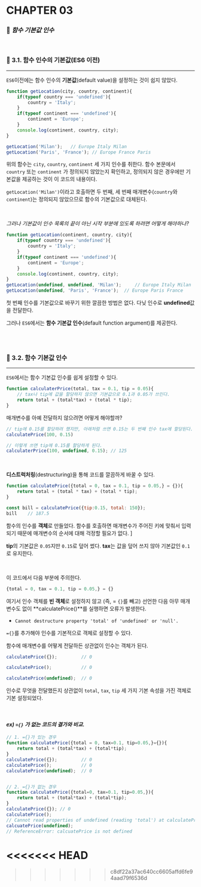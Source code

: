 #  CHAPTER 03

###  :pencil: ***함수 기본값 인수***
<br>

### :page_facing_up: 3.1. 함수 인수의 기본값(ES6 이전)

---

`ES6`이전에는 함수 인수의 **기본값**(default value)을 설정하는 것이 쉽지 않았다.

```javascript
function getLocation(city, country, continent){
    if(typeof country === 'undefined'){
        country = 'Italy';
    }
    if(typeof continent === 'undefined'){
        continent = 'Europe';
    }
    console.log(continent, country, city);
}

getLocation('Milan');	// Europe Italy Milan
getLocation('Paris', 'France');	// Europe France Paris
```

위의 함수는 `city`, `country`, `continent` 세 가지 인수를 취한다. 함수 본문에서 `country` 또는 `continent` 가 정의되지 않았는지 확인하고, 정의되지 않은 경우에만 기본값을 제공하는 것이 이 코드의 내용이다.

`getLocation('Milan')`이라고 호출하면 두 번째, 세 번째 매개변수(`country`와 `continent`)는 정의되지 않았으므로 함수의 기본값으로 대체된다.

<br>

_그러나 기본값이 인수 목록의 끝이 아닌 시작 부분에 있도록 하려면 어떻게 해야하나?_

```javascript
function getLocation(continent, country, city){
    if(typeof country === 'undefined'){
        country = 'Italy';
    }
    if(typeof continent === 'undefined'){
        continent = 'Europe';
    }
    console.log(continent, country, city);
}
getLocation(undefined, undefined, 'Milan');		// Europe Italy Milan
getLocation(undefined, 'Paris', 'France');	// Europe Paris France
```

첫 번째 인수를 기본값으로 바꾸기 위한 깔끔한 방법은 없다. 다닞 인수로 **undefined**값을 전달한다. 

그러나 `ES6`에서는 **함수 기본값 인수**(default function argument)를 제공한다.

<br>

<br>

### :page_facing_up: 3.2. 함수 기본값 인수

---

`ES6`에서는 함수 기본값 인수를 쉽게 설정할 수 있다.

```javascript
function calculaterPrice(total, tax = 0.1, tip = 0.05){
    // tax나 tip에 값을 할당하지 않으면 기본값으로 0.1과 0.05가 쓰인다.
    return total + (total*tax) + (total * tip);
}
```

매개변수를 아예 전달하지 않으려면 어떻게 해야할까?

```javascript
// tip에 0.15를 할당하려 했지만, 아래처럼 쓰면 0.15는 두 번째 인수 tax에 할당된다.
calculatePrice(100, 0.15)

// 이렇게 쓰면 tip에 0.15를 할당하게 된다.
calculaterPrice(100, undefined, 0.15); // 125
```

<br>

**디스트럭처링**(destructuring)을 통해 코드를 깔끔하게 바꿀 수 있다.

```javascript
function calculatePrice({total = 0, tax = 0.1, tip = 0.05,} = {}){
    return total + (total * tax) + (total * tip);
}

const bill = calculatePrice({tip:0.15, total: 150});
bill	// 187.5
```

함수의 인수를 **객체**로 만들었다. 함수를 호출하면 매개변수가 주어진 키에 맞춰서 입력되기 때문에 매개변수의 순서에 대해 걱정할 필요가 없다. ]

**tip**의 기본값은 `0.05`지만 `0.15`로 덮어 썼다. **tax**는 값을 덮어 쓰지 않아 기본값인 `0.1`로 유지한다.

<br>

이 코드에서 다음 부분에 주의한다.

```javascript
{total = 0, tax = 0.1, tip = 0.05,} = {}
```

여기서 인수 객체를 **빈 객체**로 설정하지 않고 (즉, = `{}`를 빼고) 선언한 다음 아무 매개변수도 없이 **calculatePrice()**를 실행하면 오류가 발생한다.

- `Cannot destructure property 'total' of 'undefined' or 'null'.`

`={}`를 추가해야 인수를 기본적으로 객체로 설정할 수 있다. 

함수에 매개변수를 어떻게 전달하든 상관없이 인수는 객체가 된다.

```javascript
calculatePrice({});			// 0

calculatePrice();			// 0

calculatePrice(undefined);	// 0
```

인수로 무엇을 전달했든지 상관없이 `total`, `tax`, `tip` 세 가지 기본 속성을 가진 객체로 기본 설정되었다.

<br>

#### _ex) `={}` 가 없는 코드의 결가와 비교._

```javascript
// 1. ={}가 있는 경우
function calculatePrice({total = 0, tax=0.1, tip=0.05,}={}){
    return total + (total*tax) + (total*tip);    
}
calculatePrice({});			// 0
calculatePrice();			// 0
calculatePrice(undefined);	// 0


// 2. ={}가 없는 경우
function calculatePrice({total=0, tax=0.1, tip=0.05,}){
    return total + (total*tax) + (total*tip);
}
calculatePrice({});	// 0
calculatePrice();	
// Cannot read properties of undefined (reading 'total') at calculatePrice
calcuatePrice(undefined);
// ReferenceError: calcuatePrice is not defined
```
<<<<<<< HEAD
=======
>>>>>>> c8df22a37ac640cc6605affd6fe94aad79f6536d

